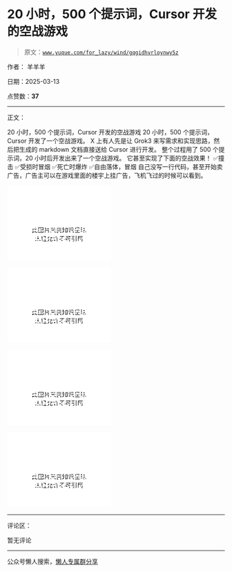 # 20 小时，500 个提示词，Cursor 开发的空战游戏

> 原文：[`www.yuque.com/for_lazy/wind/gqgidhvrloynwy5z`](https://www.yuque.com/for_lazy/wind/gqgidhvrloynwy5z)

作者： 羊羊羊

日期：2025-03-13

点赞数：**37**

* * *

正文：

20 小时，500 个提示词，Cursor 开发的空战游戏 20 小时，500 个提示词，Cursor 开发了一个空战游戏。 X 上有人先是让 Grok3
来写需求和实现思路，然后把生成的 markdown 文档直接送给 Cursor 进行开发。 整个过程用了 500 个提示词，20
小时后开发出来了一个空战游戏。 它甚至实现了下面的空战效果！ ✅撞击 ✅受损时冒烟 ✅死亡时爆炸 ✅自由落体，冒烟
自己没写一行代码，甚至开始卖广告，广告主可以在游戏里面的楼宇上挂广告，飞机飞过的时候可以看到。

![](img/2480a300ba3d8b0d44ebc6451105b393.png "None")

![](img/e56f1acb332917379edb0db10aa98f04.png "None")

![](img/3e64472ba1e5ad1bedd1d8391b50669e.png "None")

![](img/af31c500dbe9dc26f1ab34ddd9ebd5be.png "None")

* * *

评论区：

暂无评论

* * *

公众号懒人搜索，[懒人专属群分享](https://lazybook.fun/#/blog/group)